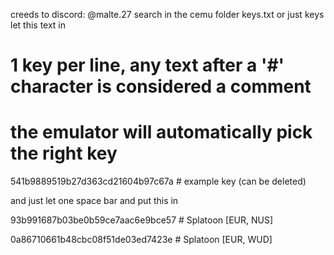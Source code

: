 creeds to discord: @malte.27
search in the cemu folder keys.txt or just keys let this text in 

# 1 key per line, any text after a '#' character is considered a comment
# the emulator will automatically pick the right key
541b9889519b27d363cd21604b97c67a # example key (can be deleted)


and just let one space bar and put this in

93b991687b03be0b59ce7aac6e9bce57 # Splatoon [EUR, NUS]

0a86710661b48cbc08f51de03ed7423e # Splatoon [EUR, WUD]
